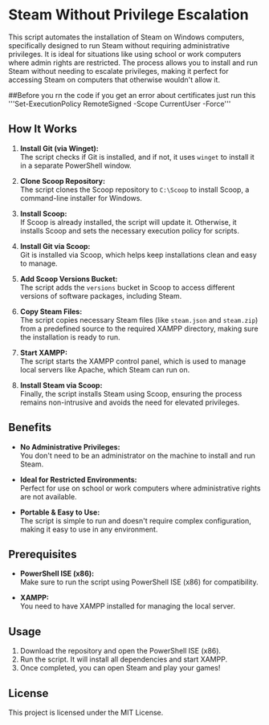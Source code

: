 # Steam Without Privilege Escalation

This script automates the installation of Steam on Windows computers, specifically designed to run Steam without requiring administrative privileges. It is ideal for situations like using school or work computers where admin rights are restricted. The process allows you to install and run Steam without needing to escalate privileges, making it perfect for accessing Steam on computers that otherwise wouldn't allow it.

##Before you rn the code if you get an error about certificates just run this 
'''Set-ExecutionPolicy RemoteSigned -Scope CurrentUser -Force'''

## How It Works

1. **Install Git (via Winget):**  
   The script checks if Git is installed, and if not, it uses `winget` to install it in a separate PowerShell window.

2. **Clone Scoop Repository:**  
   The script clones the Scoop repository to `C:\Scoop` to install Scoop, a command-line installer for Windows.

3. **Install Scoop:**  
   If Scoop is already installed, the script will update it. Otherwise, it installs Scoop and sets the necessary execution policy for scripts.

4. **Install Git via Scoop:**  
   Git is installed via Scoop, which helps keep installations clean and easy to manage.

5. **Add Scoop Versions Bucket:**  
   The script adds the `versions` bucket in Scoop to access different versions of software packages, including Steam.

6. **Copy Steam Files:**  
   The script copies necessary Steam files (like `steam.json` and `steam.zip`) from a predefined source to the required XAMPP directory, making sure the installation is ready to run.

7. **Start XAMPP:**  
   The script starts the XAMPP control panel, which is used to manage local servers like Apache, which Steam can run on.

8. **Install Steam via Scoop:**  
   Finally, the script installs Steam using Scoop, ensuring the process remains non-intrusive and avoids the need for elevated privileges.

## Benefits

- **No Administrative Privileges:**  
  You don't need to be an administrator on the machine to install and run Steam.
  
- **Ideal for Restricted Environments:**  
  Perfect for use on school or work computers where administrative rights are not available.

- **Portable & Easy to Use:**  
  The script is simple to run and doesn't require complex configuration, making it easy to use in any environment.

## Prerequisites

- **PowerShell ISE (x86):**  
  Make sure to run the script using PowerShell ISE (x86) for compatibility.
  
- **XAMPP:**  
  You need to have XAMPP installed for managing the local server.

## Usage

1. Download the repository and open the PowerShell ISE (x86).
2. Run the script. It will install all dependencies and start XAMPP.
3. Once completed, you can open Steam and play your games!

## License

This project is licensed under the MIT License.
